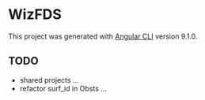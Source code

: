 # WizFDS

This project was generated with [Angular CLI](https://github.com/angular/angular-cli) version 9.1.0.

## TODO
- shared projects ...
- refactor surf_id in Obsts ...
